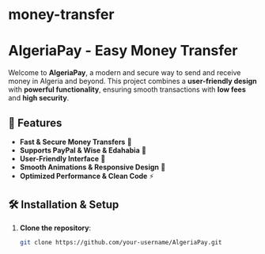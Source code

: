 # money-transfer
# AlgeriaPay - Easy Money Transfer

Welcome to **AlgeriaPay**, a modern and secure way to send and receive money in Algeria and beyond. This project combines a **user-friendly design** with **powerful functionality**, ensuring smooth transactions with **low fees** and **high security**.

## 🚀 Features

- **Fast & Secure Money Transfers** 💸
- **Supports PayPal & Wise & Edahabia** 🔗
- **User-Friendly Interface** 🎨
- **Smooth Animations & Responsive Design** 📱
- **Optimized Performance & Clean Code** ⚡


## 🛠 Installation & Setup

1. **Clone the repository**:
   ```sh
   git clone https://github.com/your-username/AlgeriaPay.git


